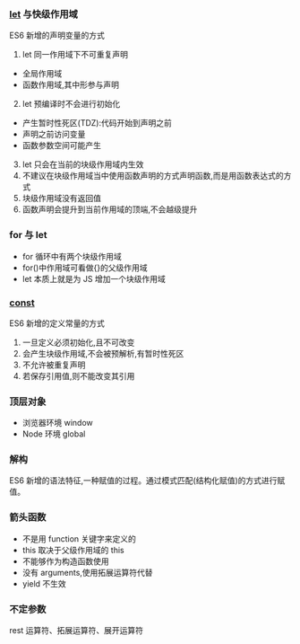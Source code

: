 ### [let](https://developer.mozilla.org/en-US/docs/Web/JavaScript/Reference/Statements/let) 与快级作用域

ES6 新增的声明变量的方式

1. let 同一作用域下不可重复声明

- 全局作用域
- 函数作用域,其中形参与声明

2. let 预编译时不会进行初始化

- 产生暂时性死区(TDZ):代码开始到声明之前
- 声明之前访问变量
- 函数参数空间可能产生

3. let 只会在当前的块级作用域内生效
4. 不建议在块级作用域当中使用函数声明的方式声明函数,而是用函数表达式的方式
5. 块级作用域没有返回值
6. 函数声明会提升到当前作用域的顶端,不会越级提升

### for 与 let

- for 循环中有两个块级作用域
- for()中作用域可看做{}的父级作用域
- let 本质上就是为 JS 增加一个块级作用域

### [const](https://developer.mozilla.org/en-US/docs/Web/JavaScript/Reference/Statements/const)

ES6 新增的定义常量的方式

1. 一旦定义必须初始化,且不可改变
2. 会产生块级作用域,不会被预解析,有暂时性死区
3. 不允许被重复声明
4. 若保存引用值,则不能改变其引用

### 顶层对象

- 浏览器环境 window
- Node 环境 global

### 解构

ES6 新增的语法特征,一种赋值的过程。通过模式匹配(结构化赋值)的方式进行赋值。

### 箭头函数

- 不是用 function 关键字来定义的
- this 取决于父级作用域的 this
- 不能够作为构造函数使用
- 没有 arguments,使用拓展运算符代替
- yield 不生效

### 不定参数

rest 运算符、拓展运算符、展开运算符
